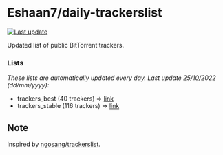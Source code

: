 
# Eshaan7/daily-trackerslist 

[![Last update](https://img.shields.io/badge/Last%20update-25/10/2022-blue.svg)](#)

Updated list of public BitTorrent trackers.

### Lists
*These lists are automatically updated every day. Last update 25/10/2022 (_dd/mm/yyyy_):*

* trackers_best (40 trackers) => [link](https://raw.githubusercontent.com/eshaan7/daily-trackerslist/master/trackers_best.txt)
* trackers_stable (116 trackers) => [link](https://raw.githubusercontent.com/eshaan7/daily-trackerslist/master/trackers_stable.txt)

## Note

Inspired by [ngosang/trackerslist](https://github.com/ngosang/trackerslist).
